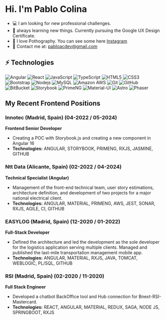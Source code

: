 # Hi. I'm Pablo Colina

 
- 💻 I am looking for new professional challenges.  
- 🌱 always learning new things. Currently pursuing the Google UX Design Certificate.
- 🔭 I love Pothography. You can see some here [Instagram](https://instagram.com/pabloangelcolina)
- 📧 Contact me at: [pabloacdev@gmail.com](mailto:pabloacdev@gmail.com)

## ⚡ Technologies
![Angular](https://img.shields.io/badge/-Angular-black?logo=angular&style=flat&logoColor=red)
![React](https://img.shields.io/badge/-React-black?style=flate&logo=react)
![JavaScript](https://img.shields.io/badge/-JavaScript-black?style=flat&logo=javascript)
![TypeScript](https://img.shields.io/badge/-Typescript-black?style=flate&logo=typescript)
![HTML5](https://img.shields.io/badge/-HTML5-E34F26?style=flat-square&logo=html5&logoColor=white)
![CSS3](https://img.shields.io/badge/-CSS3-1572B6?style=flat&logo=css3)
![Bootstrap](https://img.shields.io/badge/-Bootstrap-563D7C?style=flat&logo=bootstrap)
![Nodejs](https://img.shields.io/badge/-Nodejs-black?style=flat&logo=Node.js)
![MySQL](https://img.shields.io/badge/-MySQL-black?style=flat&logo=mysql)
![Amazon AWS](https://img.shields.io/badge/Amazon%20AWS-232F3E?style=flat&logo=amazon-aws)
![Git](https://img.shields.io/badge/-Git-black?style=flat&logo=git)
![GitHub](https://img.shields.io/badge/-GitHub-181717?style=flat&logo=github)
![BitBucket](https://img.shields.io/badge/-BitBucket-darkblue?style=flate&logo=bitbucket)
![Storybook](https://img.shields.io/badge/-Storybook-FF4785?style=flat&logo=storybook&logoColor=green)
![PrimeNG](https://img.shields.io/badge/-PrimeNG-42A5F5?style=flat&logo=primeng)
![Material-UI](https://img.shields.io/badge/-Material--UI-0081CB?style=flat&logo=material-ui)
![Astro](https://img.shields.io/badge/-Astro-black?style=flat&logo=astro)
![Phaser](https://img.shields.io/badge/-Phaser-black?style=flat&logo=phaser)


## My Recent Frontend Positions

### Innotec (Madrid, Spain) (04-2022 / 05-2024)
**Frontend Senior Developer**
- Creating a POC with Storybook.js and creating a new component in Angular 16
- **Technologies:** ANGULAR, STORYBOOK, PRIMENG, RXJS, JASMINE,  GITHUB
  
### Ntt Data (Alicante, Spain) (02-2022 / 04-2024)
**Technical Specialist (Angular)**
- Management of the front-end technical team, user story estimations, architecture definition, and development of two projects for a major national electrical client.
- **Technologies:** ANGULAR, MATERIAL, PRIMENG, AWS, JEST, SONAR, RXJS, AGILE, CI, GITHUB
 
### EASYLOG (Madrid, Spain) (12-2020 / 01-2022)
**Full-Stack Developer**
- Defined the architecture and led the development as the sole developer for the logistics application serving multiple clients. Managed and published the last-mile transportation management mobile app.
- **Technologies:** ANGULAR, MATERIAL, RXJS, JAVA, TOMCAT, WEBLOGIC, PL/SQL, GITHUB
 
### RSI (Madrid, Spain) (02-2020 / 11-2020)
**Full Stack Engineer**
- Developed a chatbot BackOffice tool and Hub connection for Bnext-RSI-Mastercard.
- **Technologies:** REACT, ANGULAR, MATERIAL, REDUX, SAGA, NODE JS, SPRINGBOOT, RXJS

 

